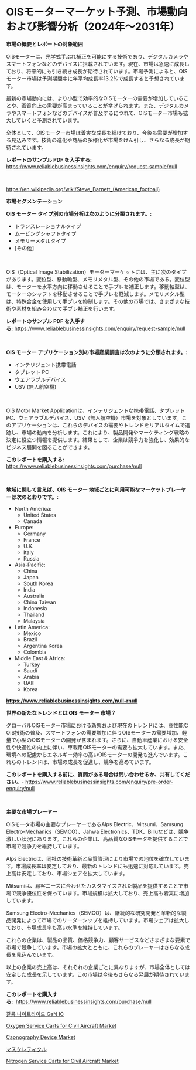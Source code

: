 <p><h1>OISモーターマーケット予測、市場動向および影響分析（2024年〜2031年）</h1></p><p><strong>市場の概要とレポートの対象範囲</strong></p>
<p><p>OISモーターは、光学式手ぶれ補正を可能にする技術であり、デジタルカメラやスマートフォンなどのデバイスに搭載されています。現在、市場は急速に成長しており、将来的にも引き続き成長が期待されています。市場予測によると、OISモーター市場は予測期間中に年平均成長率13.2%で成長すると予想されています。</p><p>最新の市場動向には、より小型で効率的なOISモーターの需要が増加していることや、画質向上の需要が高まっていることが挙げられます。また、デジタルカメラやスマートフォンなどのデバイスが普及するにつれて、OISモーター市場も拡大していくと予測されています。</p><p>全体として、OISモーター市場は着実な成長を続けており、今後も需要が増加する見込みです。技術の進化や商品の多様化が市場をけん引し、さらなる成長が期待されています。</p></p>
<p><strong>レポートのサンプル PDF を入手する:</strong> <a href="https://www.reliablebusinessinsights.com/enquiry/request-sample/null">https://www.reliablebusinessinsights.com/enquiry/request-sample/null</a></p>
<p>&nbsp;</p>
<p><a href="https://en.wikipedia.org/wiki/Steve_Barnett_(American_football)">https://en.wikipedia.org/wiki/Steve_Barnett_(American_football)</a></p>
<p><strong>市場セグメンテーション</strong></p>
<p><strong>OIS モーター タイプ別の市場分析は次のように分類されます。:</strong></p>
<p><ul><li>トランスレーショナルタイプ</li><li>ムービングシャフトタイプ</li><li>メモリーメタルタイプ</li><li>[その他]</li></ul></p>
<p>&nbsp;</p>
<p><p>OIS（Optical Image Stabilization）モーターマーケットには、主に次のタイプがあります。変位型、移動軸型、メモリメタル型、その他の市場である。変位型は、モーターを水平方向に移動させることで手ブレを補正します。移動軸型は、モーターのシャフトを移動させることで手ブレを軽減します。メモリメタル型は、特殊合金を使用して手ブレを抑制します。その他の市場では、さまざまな技術や素材を組み合わせて手ブレ補正を行います。</p></p>
<p><strong>レポートのサンプル PDF を入手する:</strong>&nbsp;<a href="https://www.reliablebusinessinsights.com/enquiry/request-sample/null">https://www.reliablebusinessinsights.com/enquiry/request-sample/null</a></p>
<p>&nbsp;</p>
<p><strong> OIS モーター アプリケーション別の市場産業調査は次のように分類されます。:</strong></p>
<p><ul><li>インテリジェント携帯電話</li><li>タブレット PC</li><li>ウェアラブルデバイス</li><li>USV (無人航空機)</li></ul></p>
<p>&nbsp;</p>
<p><p>OIS Motor Market Applicationは、インテリジェントな携帯電話、タブレットPC、ウェアラブルデバイス、USV（無人航空機）市場を対象としています。このアプリケーションは、これらのデバイスの需要やトレンドをリアルタイムで追跡し、市場の動向を分析します。これにより、製品開発やマーケティング戦略の決定に役立つ情報を提供します。結果として、企業は競争力を強化し、効果的なビジネス展開を図ることができます。</p></p>
<p><strong>このレポートを購入する:</strong>&nbsp; <a href="https://www.reliablebusinessinsights.com/purchase/null">https://www.reliablebusinessinsights.com/purchase/null</a></p>
<p>&nbsp;</p>
<p><strong>地域に関して言えば、OIS モーター 地域ごとに利用可能なマーケットプレーヤーは次のとおりです。:</strong></p>
<p><ul>
    <li>
        North America:
        <ul>
            <li>United States</li>
            <li>Canada</li>
        </ul>
    </li>
    <li>
        Europe:
        <ul>
            <li>Germany</li>
            <li>France</li>
            <li>U.K.</li>
            <li>Italy</li>
            <li>Russia</li>
        </ul>
    </li>
    <li>
        Asia-Pacific:
        <ul>
            <li>China</li>
            <li>Japan</li>
            <li>South Korea</li>
            <li>India</li>
            <li>Australia</li>
            <li>China Taiwan</li>
            <li>Indonesia</li>
            <li>Thailand</li>
            <li>Malaysia</li>
        </ul>
    </li>
    <li>
        Latin America:
        <ul>
            <li>Mexico</li>
            <li>Brazil</li>
            <li>Argentina Korea</li>
            <li>Colombia</li>
        </ul>
    </li>
    <li>
        Middle East & Africa:
        <ul>
            <li>Turkey</li>
            <li>Saudi</li>
            <li>Arabia</li>
            <li>UAE</li>
            <li>Korea</li>
        </ul>
    </li>
    </ul></p>
<p><strong><a href="https://www.reliablebusinessinsights.com/null-rnull">https://www.reliablebusinessinsights.com/null-rnull</a></strong>&nbsp;</p>
<p><strong>世界の新たなトレンドとは OIS モーター 市場？</strong></p>
<p><p>グローバルOISモーター市場における新興および現在のトレンドには、高性能なOIS技術の普及、スマートフォンの需要増加に伴うOISモーターの需要増加、軽量で小型のOISモーターの開発が含まれます。さらに、自動車産業における安全性や快適性の向上に伴い、車載用OISモーターの需要も拡大しています。また、環境への配慮からエネルギー効率の高いOISモーターの開発も進んでいます。これらのトレンドは、市場の成長を促進し、競争を高めています。</p></p>
<p><strong>このレポートを購入する前に、質問がある場合は問い合わせるか、共有してください。</strong>- <a href="https://www.reliablebusinessinsights.com/enquiry/pre-order-enquiry/null">https://www.reliablebusinessinsights.com/enquiry/pre-order-enquiry/null</a></p>
<p>&nbsp;</p>
<p><strong>主要な市場プレーヤー</strong></p>
<p><p>OISモータ市場の主要なプレーヤーであるAlps Electric、Mitsumi、Samsung Electro-Mechanics（SEMCO）、Jahwa Electronics、TDK、Billuなどは、競争激しい状況にあります。これらの企業は、高品質なOISモータを提供することで市場で競争力を維持しています。</p><p>Alps Electricは、同社の技術革新と品質管理により市場での地位を確立しています。市場成長率は安定しており、最新のトレンドにも迅速に対応しています。売上高は安定しており、市場シェアを拡大しています。</p><p>Mitsumiは、顧客ニーズに合わせたカスタマイズされた製品を提供することで市場で競争優位性を保っています。市場規模は拡大しており、売上高も着実に増加しています。</p><p>Samsung Electro-Mechanics（SEMCO）は、継続的な研究開発と革新的な製品開発によって市場でのリーダーシップを維持しています。市場シェアは拡大しており、市場成長率も高い水準を維持しています。</p><p>これらの企業は、製品の品質、価格競争力、顧客サービスなどさまざまな要素で市場で競争しています。市場の拡大とともに、これらのプレーヤーはさらなる成長を見込んでいます。</p><p>以上の企業の売上高は、それぞれの企業ごとに異なりますが、市場全体としては安定した成長を示しています。この市場は今後もさらなる発展が期待されています。</p></p>
<p><strong>このレポートを購入する:</strong>&nbsp;&nbsp;<a href="https://www.reliablebusinessinsights.com/purchase/null">https://www.reliablebusinessinsights.com/purchase/null</a></p>
<p><p><a href="https://github.com/LuckeyCorbin/Market-Research-Report-List-1/blob/main/9596365124280.md">갈륨 나이트라이드 GaN IC</a></p><p><a href="https://github.com/MaryamSipes/Market-Research-Report-List-1/blob/main/oxygen-service-carts-for-civil-aircraft-market.md">Oxygen Service Carts for Civil Aircraft Market</a></p><p><a href="https://issuu.com/reportprime-2/docs/capnography-device-market-size-2030.pptx">Capnography Device Market</a></p><p><a href="https://github.com/TerrellConn/Market-Research-Report-List-2/blob/main/3776301122852.md">マスクレティクル</a></p><p><a href="https://github.com/dylanObrien626/Market-Research-Report-List-1/blob/main/nitrogen-service-carts-for-civil-aircraft-market.md">Nitrogen Service Carts for Civil Aircraft Market</a></p></p>